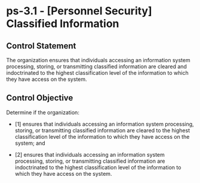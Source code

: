 # ps-3.1 - \[Personnel Security\] Classified Information

## Control Statement

The organization ensures that individuals accessing an information system processing, storing, or transmitting classified information are cleared and indoctrinated to the highest classification level of the information to which they have access on the system.

## Control Objective

Determine if the organization:

- \[1\] ensures that individuals accessing an information system processing, storing, or transmitting classified information are cleared to the highest classification level of the information to which they have access on the system; and

- \[2\] ensures that individuals accessing an information system processing, storing, or transmitting classified information are indoctrinated to the highest classification level of the information to which they have access on the system.

